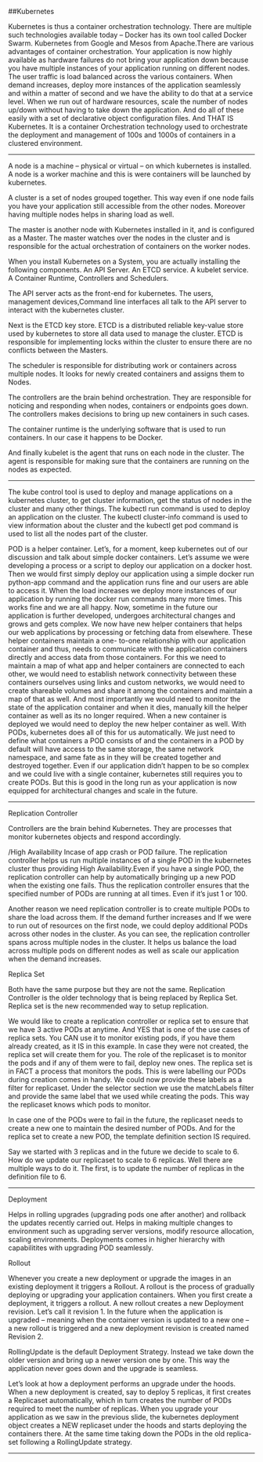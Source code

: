 ##Kubernetes

Kubernetes is thus a container orchestration technology. There are multiple such technologies available today – Docker has its own tool called Docker Swarm. Kubernetes from Google and Mesos from Apache.There are various advantages of container orchestration. Your application is now highly available as hardware failures do not bring your application down because you have multiple instances of your application running on different nodes. The user traffic is load balanced across the various containers. When demand increases, 
deploy more instances of the application seamlessly and within a matter of second and we have the ability to do that at a service level. When we run out of hardware resources, scale the number of nodes up/down without having to take down the 
application. And do all of these easily with a set of declarative object configuration files. And THAT IS Kubernetes. It is a container Orchestration technology used to orchestrate the deployment and management of 100s and 1000s of containers in a 
clustered environment.

******************

A node is a machine – physical or virtual – on which kubernetes is installed. A node is a worker machine and this is were containers will be launched by kubernetes.

A cluster is a set of nodes grouped together. This way even if one node fails you have your application still accessible from the other nodes. Moreover having multiple nodes helps in sharing load as well. 

The master is another node with Kubernetes installed in it, and is configured as a Master. The master watches 
over the nodes in the cluster and is responsible for the actual orchestration of containers on the worker nodes.

When you install Kubernetes on a System, you are actually installing the following components. An API Server. An ETCD service. A kubelet service. A Container Runtime, Controllers and Schedulers.

The API server acts as the front-end for kubernetes. The users, management devices,Command line interfaces all talk to the API server to interact with the kubernetes cluster.

Next is the ETCD key store. ETCD is a distributed reliable key-value store used by kubernetes to store all data used to manage the cluster. ETCD is responsible for implementing locks within the cluster to ensure there are no conflicts between the Masters.

The scheduler is responsible for distributing work or containers across multiple nodes. It looks for newly created containers and assigns them to Nodes.

The controllers are the brain behind orchestration. They are responsible for noticing and responding when nodes, containers or endpoints goes down. The controllers makes decisions to bring up new containers in such cases.

The container runtime is the underlying software that is used to run containers. In our case it happens to be Docker. 

And finally kubelet is the agent that runs on each node in the cluster. The agent is responsible for making sure that the containers are running on the nodes as expected.

*********************

The kube control tool is used to deploy and manage applications on a kubernetes cluster, to get cluster information, get the status of nodes in the cluster and many other things. The kubectl run command is used to deploy an application on the cluster. The kubectl 
cluster-info command is used to view information about the cluster and the kubectl get pod command is used to list all the nodes part of the cluster.


POD is a helper container.  Let’s, for a moment, keep kubernetes out of our discussion and talk about simple docker containers. Let’s assume we were developing a process or a script to deploy our application on a docker host. Then we would first simply deploy our application using a simple docker run python-app command and the application runs fine and our users are able to access it. When the load increases we deploy more instances of our application by running the docker run commands many more times. This works fine and we are all happy. Now, sometime in the future our application is further developed, undergoes architectural changes and grows and gets complex. We now have new helper containers that helps our web applications by processing or fetching data from elsewhere. These helper containers maintain a one- to-one relationship with our application container and thus, needs to communicate with the application containers directly and access data from those containers. For this we need to maintain a map of what app and helper containers are connected to each other, we would need to establish network connectivity between these containers ourselves using links and custom networks, we would need to create shareable volumes and share it among the containers and maintain a map of that as well. And most importantly we would need to monitor the state of the application container and when it dies, manually kill the helper container as well as its no longer required. When a new container is deployed we would need to deploy the new helper container as well. With PODs, kubernetes does all of this for us automatically. We just need to define what containers a POD consists of and the containers in a POD by default will have access to the same storage, the same network namespace, and same fate as in they will be created together and destroyed together. Even if our application didn’t happen to be so complex and we could live with a single container, kubernetes still requires you to create PODs. But this is good in the long run as your application is now equipped for architectural changes and scale in the future.


************************

Replication Controller

Controllers are the brain behind Kubernetes. They are processes that monitor kubernetes objects and respond accordingly.

/High Availability 
Incase of app crash or POD failure. The replication controller helps us run multiple instances of a single POD in the kubernetes cluster thus providing High Availability.Even if you have a single POD, the replication controller can help by automatically bringing up a new POD when the existing one fails. Thus the replication controller ensures that the specified number of PODs are running at all times. Even if it’s just 1 or 100.

Another reason we need replication controller is to create multiple PODs to share the load across them. If the demand further increases and If we were to run out of resources on the first node, we could deploy additional PODs across other nodes in the cluster. As you can see, the replication controller spans across multiple nodes in the cluster. It helps us balance the load across multiple pods on different nodes as well as scale our application when the demand increases. 


Replica Set

Both have the same purpose but they are not the same. Replication Controller is the older technology that is being replaced by Replica Set. Replica set is the new recommended way to setup replication.

We would like to create a replication controller or replica set to ensure that we have 3 active PODs at anytime. And YES that is one of the use cases of replica sets. You CAN use it to monitor existing pods, if you have them already created, as it IS in this example. In case they were not created, the replica set will create them for you. The role of the replicaset is to monitor the pods 
and if any of them were to fail, deploy new ones. The replica set is in FACT a process that monitors the pods. This is were labelling our PODs during creation comes in handy. We could now provide these labels as a filter for replicaset. Under the selector section we use the matchLabels filter and provide the same label that we used while creating the pods. This way the replicaset knows which pods to monitor.

In case one of the PODs were to fail in the future, the replicaset needs to create a new one to maintain the desired number of PODs. And for the replica set to create a new POD, the template definition section IS required.

Say we started with 3 replicas and in the future we decide to scale to 6. How do we update our replicaset to scale to 6 replicas. 
Well there are multiple ways to do it. The first, is to update the number of replicas in the definition file to 6.


******************

Deployment

Helps in rolling upgrades (upgrading pods one after another) and rollback the updates recently carried out.
Helps in making multiple changes to environment such as upgrading server versions, modify resource allocation, scaling environments.
Deployments comes in higher hierarchy with capabilitites with upgrading POD seamlessly.

Rollout

Whenever you create a new deployment or upgrade the images in an existing deployment it triggers a Rollout. A rollout is the process of gradually deploying or upgrading your application containers. When you first create a deployment, it triggers a rollout. A new rollout creates a new Deployment revision. Let’s call it revision 1. In the future when the application is upgraded – meaning 
when the container version is updated to a new one – a new rollout is triggered and a new deployment revision is created named Revision 2.

RollingUpdate is the default Deployment Strategy. Instead we take down the older version and bring up a newer version one by one. This way the application never goes down and the upgrade is seamless.

Let’s look at how a deployment performs an upgrade under the hoods. When a new deployment is created, say to deploy 5 replicas, it first creates a Replicaset automatically, which in turn creates the number of PODs required to meet the 
number of replicas. When you upgrade your application as we saw in the previous slide, the kubernetes deployment object creates a NEW replicaset under the hoods and starts deploying the containers there. At the same time taking down the PODs in 
the old replica-set following a RollingUpdate strategy. 



******************
